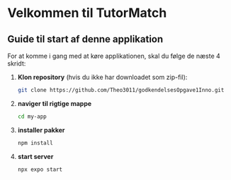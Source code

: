 # Velkommen til TutorMatch

## Guide til start af denne applikation

For at komme i gang med at køre applikationen, skal du følge de næste 4 skridt:

1. **Klon repository** (hvis du ikke har downloadet som zip-fil):

   ```bash
   git clone https://github.com/Theo3011/godkendelsesOpgave1Inno.git
   ```

2. **naviger til rigtige mappe**

   ```bash
   cd my-app
   ```

3. **installer pakker**

   ```bash
   npm install
   ```

4. **start server**
   ```bash
   npx expo start
   ```
